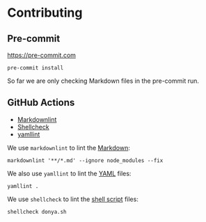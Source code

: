 # Contributing

## Pre-commit

<https://pre-commit.com>

```
pre-commit install
```

So far we are only checking Markdown files in the pre-commit run.

## GitHub Actions

- [Markdownlint](https://www.npmjs.com/package/markdownlint-cli)
- [Shellcheck](https://github.com/koalaman/shellcheck)
- [yamllint](https://yamllint.readthedocs.io/en/stable/)

We use `markdownlint` to lint the [Markdown](https://daringfireball.net/projects/markdown/):

```
markdownlint '**/*.md' --ignore node_modules --fix
```

We also use `yamllint` to lint the [YAML](https://yaml.org/) files:

```
yamllint .
```

We use `shellcheck` to lint the [shell script](https://en.wikipedia.org/wiki/Shell_script) files:

```
shellcheck donya.sh
```

